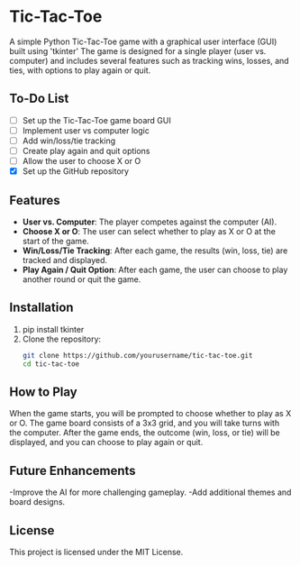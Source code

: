 # Tic-Tac-Toe
A simple Python Tic-Tac-Toe game with a graphical user interface (GUI) built using 'tkinter'
The game is designed for a single player (user vs. computer) and includes several features such as tracking wins, losses, and ties, with options to play again or quit.

## To-Do List

- [ ] Set up the Tic-Tac-Toe game board GUI
- [ ] Implement user vs computer logic
- [ ] Add win/loss/tie tracking
- [ ] Create play again and quit options
- [ ] Allow the user to choose X or O
- [x] Set up the GitHub repository

## Features
- **User vs. Computer**: The player competes against the computer (AI).
- **Choose X or O**: The user can select whether to play as X or O at the start of the game.
- **Win/Loss/Tie Tracking**: After each game, the results (win, loss, tie) are tracked and displayed.
- **Play Again / Quit Option**: After each game, the user can choose to play another round or quit the game.

## Installation
1. pip install tkinter
2. Clone the repository:
   ```bash
   git clone https://github.com/yourusername/tic-tac-toe.git
   cd tic-tac-toe

## How to Play
When the game starts, you will be prompted to choose whether to play as X or O.
The game board consists of a 3x3 grid, and you will take turns with the computer.
After the game ends, the outcome (win, loss, or tie) will be displayed, and you can choose to play again or quit.

## Future Enhancements
-Improve the AI for more challenging gameplay.
-Add additional themes and board designs.

## License
This project is licensed under the MIT License.
